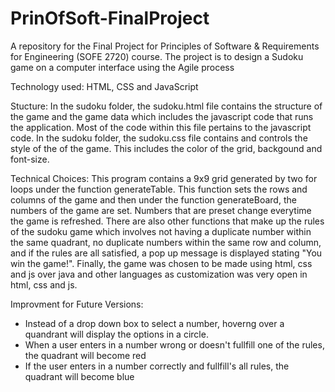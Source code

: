 # PrinOfSoft-FinalProject
A repository for the Final Project for Principles of Software &amp; Requirements for Engineering (SOFE 2720) course. The project is to design a Sudoku game on a computer interface using the Agile process

Technology used: HTML, CSS and JavaScript

Stucture:
In the sudoku folder, the sudoku.html file contains the structure of the game and the game data which includes the javascript code that runs the application. Most of the code within this file pertains to the javascript code. 
In the sudoku folder, the sudoku.css file contains and controls the style of the of the game. This includes the color of the grid, backgound and font-size. 

Technical Choices: 
This program contains a 9x9 grid generated by two for loops under the function generateTable. This function sets the rows and columns of the game and then under the function generateBoard, the numbers of the game are set. Numbers that are preset change everytime the game is refreshed. There are also other functions that make up the rules of the sudoku game which involves not having a duplicate number within the same quadrant, no duplicate numbers within the same row and column, and if the rules are all satisfied, a pop up message is displayed stating "You win the game!". Finally, the game was chosen to be made using html, css and js over java and other languages as customization was very open in html, css and js. 

Improvment for Future Versions:
- Instead of a drop down box to select a number, hoverng over a quandrant will display the options in a circle. 
- When a user enters in a number wrong or doesn't fullfill one of the rules, the quadrant will become red
- If the user enters in a number correctly and fullfill's all rules, the quadrant will become blue 


